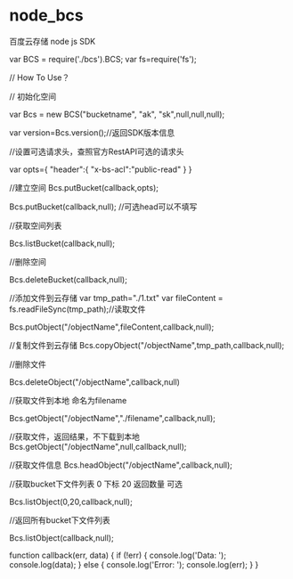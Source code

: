 node_bcs
========

百度云存储 node js SDK


var BCS = require('./bcs').BCS;
var fs=require('fs');

// How To Use？

// 初始化空间

var Bcs = new BCS("bucketname", "ak", "sk",null,null,null);

var version=Bcs.version();//返回SDK版本信息


//设置可选请求头，查照官方RestAPI可选的请求头

var opts={
    "header":{
      "x-bs-acl":"public-read"
    }
}

//建立空间
Bcs.putBucket(callback,opts);

Bcs.putBucket(callback,null);   //可选head可以不填写


//获取空间列表

Bcs.listBucket(callback,null);

//删除空间

Bcs.deleteBucket(callback,null);


//添加文件到云存储
var tmp_path="./1.txt"
var fileContent = fs.readFileSync(tmp_path);//读取文件

Bcs.putObject("/objectName",fileContent,callback,null);


//复制文件到云存储
Bcs.copyObject("/objectName",tmp_path,callback,null);

//删除文件

Bcs.deleteObject("/objectName",callback,null)


//获取文件到本地 命名为filename

Bcs.getObject("/objectName","./filename",callback,null);


//获取文件，返回结果，不下载到本地
Bcs.getObject("/objectName",null,callback,null);

//获取文件信息
Bcs.headObject("/objectName",callback,null);


//获取bucket下文件列表 0 下标  20 返回数量 可选

Bcs.listObject(0,20,callback,null);

//返回所有bucket下文件列表

Bcs.listObject(callback,null);




function callback(err, data) {
    if (!err) {
        console.log('Data: ');
        console.log(data);
    }
    else {
        console.log('Error: ');
        console.log(err);
    }
}


